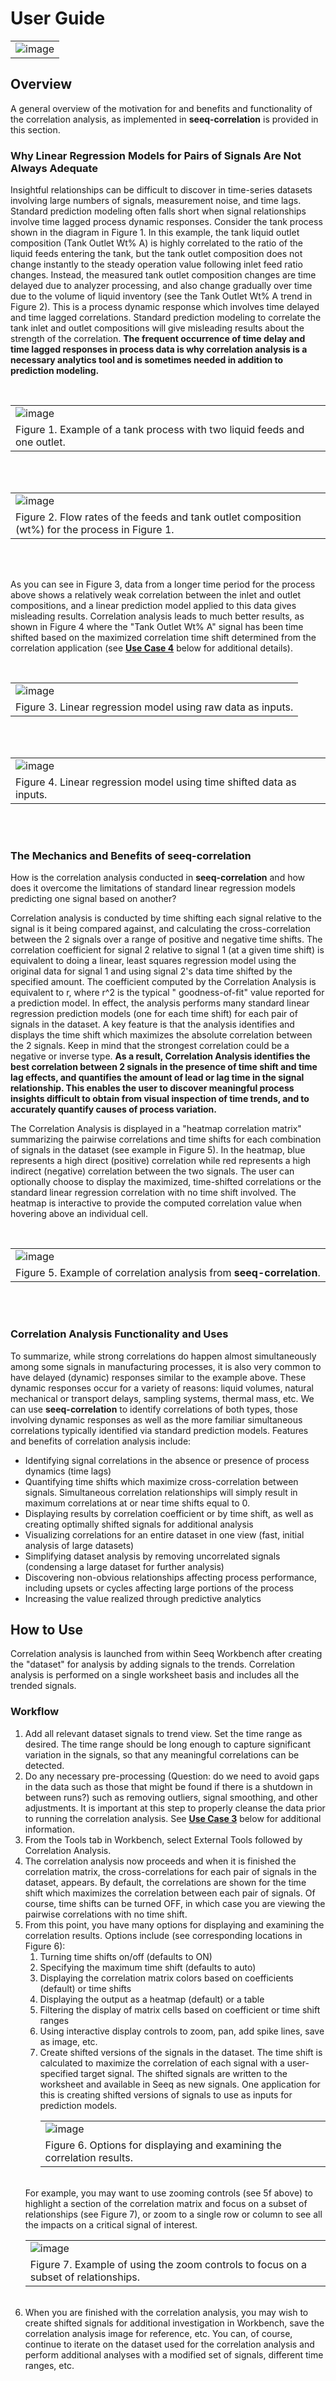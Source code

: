 # User Guide

<table border="0">
<td><img alt="image" src="_static/LargeMatrixExample.png"></td>
</table>

## Overview

A general overview of the motivation for and benefits and functionality of the correlation analysis, as implemented in
**seeq-correlation** is provided in this section.

### Why Linear Regression Models for Pairs of Signals Are Not Always Adequate

Insightful relationships can be difficult to discover in time-series datasets involving large numbers of signals,
measurement noise, and time lags. Standard prediction modeling often falls short when signal relationships involve time
lagged process dynamic responses. Consider the tank process shown in the diagram in Figure 1. In this example, the tank
liquid outlet composition (Tank Outlet Wt% A) is highly correlated to the ratio of the liquid feeds entering the tank,
but the tank outlet composition does not change instantly to the steady operation value following inlet feed ratio
changes. Instead, the measured tank outlet composition changes are time delayed due to analyzer processing, and also
change gradually over time due to the volume of liquid inventory (see the Tank Outlet Wt% A trend in Figure 2). This is
a process dynamic response which involves time delayed and time lagged correlations. Standard prediction modeling to
correlate the tank inlet and outlet compositions will give misleading results about the strength of the correlation.
**The frequent occurrence of time delay and time lagged responses in process data is why correlation analysis is a
necessary analytics tool and is sometimes needed in addition to prediction modeling.**

<br>
<table border="0">
 <tr>
    <td><img alt="image" src="_static/TankCompositionProcessDiagram.png"></td>
 </tr>
 <tr>
    <td>Figure 1. Example of a tank process with two liquid feeds and one outlet.</td>
 </tr>
</table>
<br><br>
<table border="0">
 <tr>
    <td><img alt="image" src="_static/TankOutletCompositionExample_Labeled.png"></td>
 </tr>
 <tr>
    <td>Figure 2. Flow rates of the feeds and tank outlet composition (wt%) for the process in Figure 1.</td>
 </tr>
</table>
<br><br>

As you can see in Figure 3, data from a longer time period for the process above shows a relatively weak correlation
between the inlet and outlet compositions, and a linear prediction model applied to this data gives misleading results.
Correlation analysis leads to much better results, as shown in Figure 4 where the "Tank Outlet Wt% A" signal has been
time shifted based on the maximized correlation time shift determined from the correlation application (see [**Use Case
4**](examples.html#use-case-4-quantifying-relationships-and-the-importance-of-preprocessing-the-data) below for
additional details).


<br>
<table border="0">
 <tr>
    <td><img alt="image" src="_static/ScatterPlusPredictionNoShift_Labeled.png"></td>
 </tr>
 <tr>
    <td>Figure 3. Linear regression model using raw data as inputs.</td>
 </tr>
</table>
<br><br>
<table border="0">
 <tr>
    <td><img alt="image" src="_static/ScatterPlusPredictionShift_Labeled.png"></td>
 </tr>
 <tr>
    <td>Figure 4. Linear regression model using time shifted data as inputs.</td>
 </tr>
</table>
<br><br>

### The Mechanics and Benefits of **seeq-correlation**

How is the correlation analysis conducted in **seeq-correlation** and how does it overcome the limitations of standard
linear regression models predicting one signal based on another?

Correlation analysis is conducted by time shifting each signal relative to the signal is it being compared against, and
calculating the cross-correlation between the 2 signals over a range of positive and negative time shifts. The
correlation coefficient for signal 2 relative to signal 1 (at a given time shift) is equivalent to doing a linear, least
squares regression model using the original data for signal 1 and using signal 2's data time shifted by the specified
amount. The coefficient computed by the Correlation Analysis is equivalent to r, where r^2 is the typical "
goodness-of-fit" value reported for a prediction model. In effect, the analysis performs many standard linear regression
prediction models (one for each time shift) for each pair of signals in the dataset. A key feature is that the analysis
identifies and displays the time shift which maximizes the absolute correlation between the 2 signals. Keep in mind that
the strongest correlation could be a negative or inverse type. **As a result, Correlation Analysis identifies the best
correlation between 2 signals in the presence of time shift and time lag effects, and quantifies the amount of lead or
lag time in the signal relationship. This enables the user to discover meaningful process insights difficult to obtain
from visual inspection of time trends, and to accurately quantify causes of process variation.**

The Correlation Analysis is displayed in a "heatmap correlation matrix" summarizing the pairwise correlations and time
shifts for each combination of signals in the dataset (see example in Figure 5). In the heatmap, blue represents a high
direct (positive) correlation while red represents a high indirect (negative) correlation between the two signals. The
user can optionally choose to display the maximized, time-shifted correlations or the standard linear regression
correlation with no time shift involved. The heatmap is interactive to provide the computed correlation value when
hovering above an individual cell.

<br>
<table border="0">
 <tr>
    <td><img alt="image" src="_static/LargeMatrixExample.png"></td>
 </tr>
 <tr>
    <td>Figure 5. Example of correlation analysis from <strong>seeq-correlation</strong>.</td>
 </tr>
</table>
<br><br>

### Correlation Analysis Functionality and Uses

To summarize, while strong correlations do happen almost simultaneously among some signals in manufacturing processes,
it is also very common to have delayed (dynamic) responses similar to the example above. These dynamic responses occur
for a variety of reasons: liquid volumes, natural mechanical or transport delays, sampling systems, thermal mass, etc.
We can use **seeq-correlation** to identify correlations of both types, those involving dynamic responses as well as the
more familiar simultaneous correlations typically identified via standard prediction models. Features and benefits of
correlation analysis include:

* Identifying signal correlations in the absence or presence of process dynamics (time lags)
* Quantifying time shifts which maximize cross-correlation between signals. Simultaneous correlation relationships will
  simply result in maximum correlations at or near time shifts equal to 0.
* Displaying results by correlation coefficient or by time shift, as well as creating optimally shifted signals for
  additional analysis
* Visualizing correlations for an entire dataset in one view (fast, initial analysis of large datasets)
* Simplifying dataset analysis by removing uncorrelated signals (condensing a large dataset for further analysis)
* Discovering non-obvious relationships affecting process performance, including upsets or cycles affecting large
  portions of the process
* Increasing the value realized through predictive analytics

## How to Use

Correlation analysis is launched from within Seeq Workbench after creating the "dataset" for analysis by adding signals
to the trends. Correlation analysis is performed on a single worksheet basis and includes all the trended signals.

### Workflow

1. Add all relevant dataset signals to trend view. Set the time range as desired. The time range should be long enough
   to capture significant variation in the signals, so that any meaningful correlations can be detected.
2. Do any necessary pre-processing (Question: do we need to avoid gaps in the data such as those that might be found if
   there is a shutdown in between runs?) such as removing outliers, signal smoothing, and other adjustments. It is
   important at this step to properly cleanse the data prior to running the correlation analysis. See [**Use Case
   3**](examples.html#use-case-2-large-dataset-exploration)
   below for additional information.
3. From the Tools tab in Workbench, select External Tools followed by Correlation Analysis.
4. The correlation analysis now proceeds and when it is finished the correlation matrix, the cross-correlations for each
   pair of signals in the dataset, appears. By default, the correlations are shown for the time shift which maximizes
   the correlation between each pair of signals. Of course, time shifts can be turned OFF, in which case you are viewing
   the pairwise correlations with no time shift.
5. From this point, you have many options for displaying and examining the correlation results. Options include (see
   corresponding locations in Figure 6):
    1. Turning time shifts on/off (defaults to ON)
    2. Specifying the maximum time shift (defaults to auto)
    3. Displaying the correlation matrix colors based on coefficients (default) or time shifts
    4. Displaying the output as a heatmap (default) or a table
    5. Filtering the display of matrix cells based on coefficient or time shift ranges
    6. Using interactive display controls to zoom, pan, add spike lines, save as image, etc.
    7. Create shifted versions of the signals in the dataset. The time shift is calculated to maximize the correlation
       of each signal with a user-specified target signal. The shifted signals are written to the worksheet and
       available in Seeq as new signals. One application for this is creating shifted versions of signals to use as
       inputs for prediction models.
       <br>
        <table border="0">
         <tr>
            <td><img alt="image" src="_static/DisplayOptions.JPG"></td>
         </tr>
         <tr>
            <td>Figure 6. Options for displaying and examining the correlation results.</td>
         </tr>
        </table>
        <br>
   For example, you may want to use zooming controls (see 5f above) to highlight a section of the correlation matrix and
   focus on a subset of relationships (see Figure 7), or zoom to a single row or column to see all the impacts on a
   critical signal of interest.
   <br>
   <table border="0">
   <tr>
   <td><img alt="image" src="_static/ZoomExample.JPG"></td>
   </tr>
   <tr>
   <td>Figure 7. Example of using the zoom controls to focus on a subset of relationships.</td>
   </tr>
   </table>
   <br>
6. When you are finished with the correlation analysis, you may wish to create shifted signals for additional
   investigation in Workbench, save the correlation analysis image for reference, etc. You can, of course, continue to
   iterate on the dataset used for the correlation analysis and perform additional analyses with a modified set of
   signals, different time ranges, etc.

